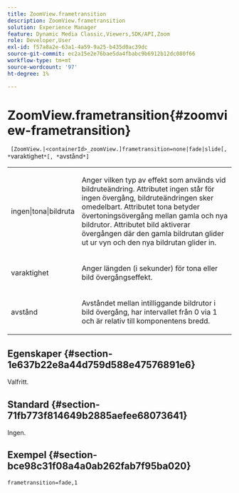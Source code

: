 ```yaml
---
title: ZoomView.frametransition
description: ZoomView.frametransition
solution: Experience Manager
feature: Dynamic Media Classic,Viewers,SDK/API,Zoom
role: Developer,User
exl-id: f57a8a2e-63a1-4a59-9a25-b435d0ac39dc
source-git-commit: ec2a15e2e76bae5da4fbabc9b6912b12dc080f66
workflow-type: tm+mt
source-wordcount: '97'
ht-degree: 1%

---
```


# ZoomView.frametransition{#zoomview-frametransition}

` [ZoomView.|<containerId>_zoomView.]frametransition=none|fade|slide[, *`varaktighet`*[, *`avstånd`*]`

<table id="table_D5992FCFF26046079089652B211BB6C5"> 
 <tbody> 
  <tr> 
   <td colname="col1"> <p> <span class="codeph"> ingen|tona|bildruta </span> </p> </td> 
   <td colname="col2"> <p>Anger vilken typ av effekt som används vid bildruteändring. Attributet <span class="codeph"> ingen </span> står för ingen övergång, bildruteändringen sker omedelbart. Attributet <span class="codeph"> tona </span> betyder övertoningsövergång mellan gamla och nya bildrutor. Attributet <span class="codeph"> bild </span> aktiverar övergången där den gamla bildrutan glider ut ur vyn och den nya bildrutan glider in. </p> </td> 
  </tr> 
  <tr> 
   <td colname="col1"> <p> <span class="codeph"> <span class="varname"> varaktighet </span> </span> </p> </td> 
   <td colname="col2"> <p>Anger längden (i sekunder) för <span class="codeph"> tona </span> eller <span class="codeph"> bild </span> övergångseffekt. </p> </td> 
  </tr> 
  <tr> 
   <td colname="col1"> <p> <span class="codeph"> <span class="varname"> avstånd </span> </span> </p> </td> 
   <td colname="col2"> <p>Avståndet mellan intilliggande bildrutor i <span class="codeph"> bild </span> övergång, har intervallet från <span class="codeph"> 0 </span> via <span class="codeph"> 1 </span> och är relativ till komponentens bredd. </p> </td> 
  </tr> 
 </tbody> 
</table>

## Egenskaper {#section-1e637b22e8a44d759d588e47576891e6}

Valfritt.

## Standard {#section-71fb773f814649b2885aefee68073641}

Ingen.

## Exempel {#section-bce98c31f08a4a0ab262fab7f95ba020}

`frametransition=fade,1`
